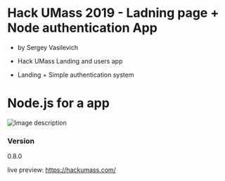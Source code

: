 # Hack UMass 2019 - Ladning page + Node authentication App
* by Sergey Vasilevich

* Hack UMass Landing and users app
* Landing + Simple authentication system

# Node.js for a app

![Image description](https://i.ibb.co/MnnpK0x/234dc375652805295-591d231b94225.jpg) 

### Version
0.8.0

live preview: https://hackumass.com/
